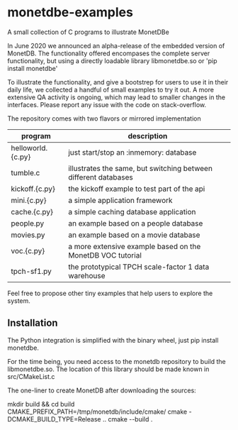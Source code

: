 # monetdbe-examples
A small collection of C programs to illustrate MonetDBe

In June 2020 we announced an alpha-release of the embedded version of MonetDB. 
The functionality offered encompases the complete server functionality, but using
a directly loadable library libmonetdbe.so or 'pip install monetdbe'

To illustrate the functionality, and give a bootstrep for users to use it in their
daily life, we collected a handful of small examples to try it out.
A more extensive QA activity is ongoing, which may lead to smaller changes in the
interfaces. Please report any issue with the code on stack-overflow.

The repository comes with two flavors or mirrored implementation

| program | description|
| ------------- | ----------------------------------------------------------- |
| helloworld.{c.py}  |just start/stop an :inmemory: database |
| tumble.c    |illustrates the same, but switching between different databases|
| kickoff.{c.py}    |the kickoff example to test part of the api|
| mini.{c.py}  |a simple application framework |
| cache.{c.py}  |a simple caching database application |
| people.py |an example based on a people  database |
| movies.py |an example based on a movie  database |
| voc.{c.py} |a more extensive example based on the MonetDB VOC tutorial|
| tpch-sf1.py |the prototypical TPCH scale-factor 1 data warehouse|

Feel free to propose other tiny examples that help users to explore the system.

## Installation
The Python integration is simplified with the binary wheel, just pip install monetdbe.

For the time being, you need access to the monetdb repository to build the libmonetdbe.so.
The location of this library should be made known in src/CMakeList.c

The one-liner to create MonetDB after downloading the sources:

mkdir build && cd build
CMAKE_PREFIX_PATH=/tmp/monetdb/include/cmake/ cmake -DCMAKE_BUILD_TYPE=Release ..
cmake --build .
